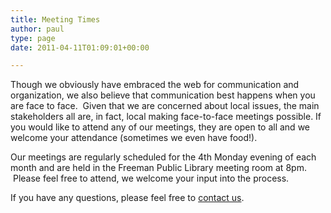 ```yaml
---
title: Meeting Times
author: paul
type: page
date: 2011-04-11T01:09:01+00:00

---
```

Though we obviously have embraced the web for communication and organization, we also believe that communication best happens when you are face to face.  Given that we are concerned about local issues, the main stakeholders all are, in fact, local making face-to-face meetings possible. If you would like to attend any of our meetings, they are open to all and we welcome your attendance (sometimes we even have food!).

Our meetings are regularly scheduled for the 4th Monday evening of each month and are held in the Freeman Public Library meeting room at 8pm.  Please feel free to attend, we welcome your input into the process.

If you have any questions, please feel free to [contact us][1].

 [1]: http://ruralrevival.org/contact-us/ "Contact Us"